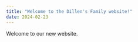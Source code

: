 ```yaml
---
title: "Welcome to the Dillen's Family website!"
date: 2024-02-23
---
```


Welcome to our new website. 
